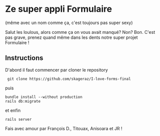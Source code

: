 # Ze super appli Formulaire

(même avec un nom comme ça, c'est toujours pas super sexy)

Salut les loulous, alors comme ça on vous avait manqué? Non? Bon.
C'est pas grave, prenez quand même dans les dents notre super projet Formulaire !

 ## Instructions

D'abord il faut commencer par cloner le repository
```
 git clone https://github.com/skageraz/I-love-forms-final
 ```
 puis
 ```
 bundle install --without production
 rails db:migrate
 ```
 et enfin
```
rails server
```

Fais avec amour par François D., Titouax, Anisoara et JR !
